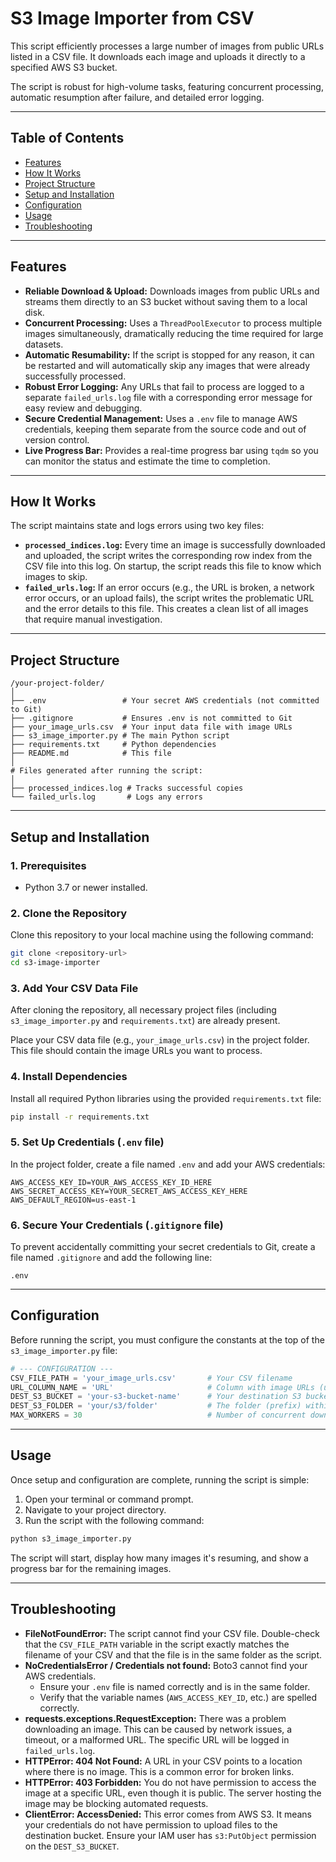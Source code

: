 # S3 Image Importer from CSV

This script efficiently processes a large number of images from public URLs listed in a CSV file. It downloads each image and uploads it directly to a specified AWS S3 bucket.

The script is robust for high-volume tasks, featuring concurrent processing, automatic resumption after failure, and detailed error logging.

---

## Table of Contents
- [Features](#features)
- [How It Works](#how-it-works)
- [Project Structure](#project-structure)
- [Setup and Installation](#setup-and-installation)
- [Configuration](#configuration)
- [Usage](#usage)
- [Troubleshooting](#troubleshooting)

---

## Features
- **Reliable Download & Upload:** Downloads images from public URLs and streams them directly to an S3 bucket without saving them to a local disk.
- **Concurrent Processing:** Uses a `ThreadPoolExecutor` to process multiple images simultaneously, dramatically reducing the time required for large datasets.
- **Automatic Resumability:** If the script is stopped for any reason, it can be restarted and will automatically skip any images that were already successfully processed.
- **Robust Error Logging:** Any URLs that fail to process are logged to a separate `failed_urls.log` file with a corresponding error message for easy review and debugging.
- **Secure Credential Management:** Uses a `.env` file to manage AWS credentials, keeping them separate from the source code and out of version control.
- **Live Progress Bar:** Provides a real-time progress bar using `tqdm` so you can monitor the status and estimate the time to completion.

---

## How It Works

The script maintains state and logs errors using two key files:

- **`processed_indices.log`:** Every time an image is successfully downloaded and uploaded, the script writes the corresponding row index from the CSV file into this log. On startup, the script reads this file to know which images to skip.
- **`failed_urls.log`:** If an error occurs (e.g., the URL is broken, a network error occurs, or an upload fails), the script writes the problematic URL and the error details to this file. This creates a clean list of all images that require manual investigation.

---

## Project Structure

```
/your-project-folder/
│
├── .env                 # Your secret AWS credentials (not committed to Git)
├── .gitignore           # Ensures .env is not committed to Git
├── your_image_urls.csv  # Your input data file with image URLs
├── s3_image_importer.py # The main Python script
├── requirements.txt     # Python dependencies
├── README.md            # This file
│
# Files generated after running the script:
│
├── processed_indices.log # Tracks successful copies
└── failed_urls.log       # Logs any errors
```

---

## Setup and Installation

### 1. Prerequisites
- Python 3.7 or newer installed.

### 2. Clone the Repository
Clone this repository to your local machine using the following command:

```bash
git clone <repository-url>
cd s3-image-importer
```

### 3. Add Your CSV Data File
After cloning the repository, all necessary project files (including `s3_image_importer.py` and `requirements.txt`) are already present.

Place your CSV data file (e.g., `your_image_urls.csv`) in the project folder. This file should contain the image URLs you want to process.

### 4. Install Dependencies
Install all required Python libraries using the provided `requirements.txt` file:

```bash
pip install -r requirements.txt
```

### 5. Set Up Credentials (`.env` file)
In the project folder, create a file named `.env` and add your AWS credentials:

```env
AWS_ACCESS_KEY_ID=YOUR_AWS_ACCESS_KEY_ID_HERE
AWS_SECRET_ACCESS_KEY=YOUR_SECRET_AWS_ACCESS_KEY_HERE
AWS_DEFAULT_REGION=us-east-1
```

### 6. Secure Your Credentials (`.gitignore` file)
To prevent accidentally committing your secret credentials to Git, create a file named `.gitignore` and add the following line:

```
.env
```

---

## Configuration

Before running the script, you must configure the constants at the top of the `s3_image_importer.py` file:

```python
# --- CONFIGURATION ---
CSV_FILE_PATH = 'your_image_urls.csv'       # Your CSV filename
URL_COLUMN_NAME = 'URL'                     # Column with image URLs (update if your CSV uses a different column name)
DEST_S3_BUCKET = 'your-s3-bucket-name'      # Your destination S3 bucket
DEST_S3_FOLDER = 'your/s3/folder'           # The folder (prefix) within the bucket (e.g., 'Batch1' or 'images/')
MAX_WORKERS = 30                            # Number of concurrent downloads
```

---

## Usage

Once setup and configuration are complete, running the script is simple:

1. Open your terminal or command prompt.
2. Navigate to your project directory.
3. Run the script with the following command:

```bash
python s3_image_importer.py
```

The script will start, display how many images it's resuming, and show a progress bar for the remaining images.

---

## Troubleshooting

- **FileNotFoundError:** The script cannot find your CSV file. Double-check that the `CSV_FILE_PATH` variable in the script exactly matches the filename of your CSV and that the file is in the same folder as the script.
- **NoCredentialsError / Credentials not found:** Boto3 cannot find your AWS credentials.
  - Ensure your `.env` file is named correctly and is in the same folder.
  - Verify that the variable names (`AWS_ACCESS_KEY_ID`, etc.) are spelled correctly.
- **requests.exceptions.RequestException:** There was a problem downloading an image. This can be caused by network issues, a timeout, or a malformed URL. The specific URL will be logged in `failed_urls.log`.
- **HTTPError: 404 Not Found:** A URL in your CSV points to a location where there is no image. This is a common error for broken links.
- **HTTPError: 403 Forbidden:** You do not have permission to access the image at a specific URL, even though it is public. The server hosting the image may be blocking automated requests.
- **ClientError: AccessDenied:** This error comes from AWS S3. It means your credentials do not have permission to upload files to the destination bucket. Ensure your IAM user has `s3:PutObject` permission on the `DEST_S3_BUCKET`.